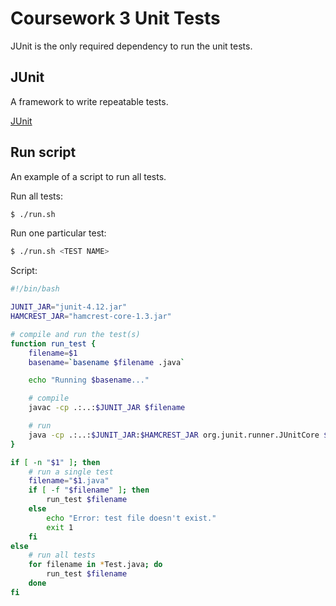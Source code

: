 # Coursework 3 Unit Tests
JUnit is the only required dependency to run the unit tests.

## JUnit
A framework to write repeatable tests.

[JUnit](<http://junit.org>)

## Run script
An example of a script to run all tests.

Run all tests:

```sh
$ ./run.sh
```

Run one particular test:

```sh
$ ./run.sh <TEST NAME>
```

Script:

```sh
#!/bin/bash

JUNIT_JAR="junit-4.12.jar"
HAMCREST_JAR="hamcrest-core-1.3.jar"

# compile and run the test(s)
function run_test {
    filename=$1
    basename=`basename $filename .java`

    echo "Running $basename..."

    # compile
    javac -cp .:..:$JUNIT_JAR $filename

    # run
    java -cp .:..:$JUNIT_JAR:$HAMCREST_JAR org.junit.runner.JUnitCore $basename
}

if [ -n "$1" ]; then
    # run a single test
    filename="$1.java"
    if [ -f "$filename" ]; then
        run_test $filename
    else
        echo "Error: test file doesn't exist."
        exit 1
    fi
else
    # run all tests
    for filename in *Test.java; do
        run_test $filename
    done
fi
```

